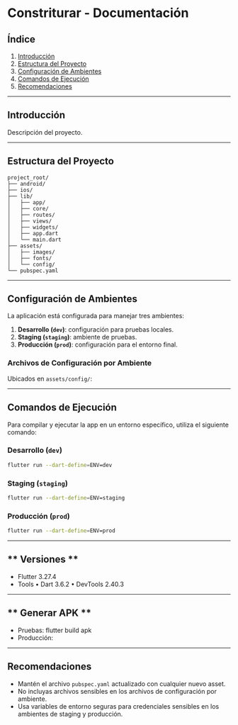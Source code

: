 # Constriturar - Documentación

## **Índice**
1. [Introducción](#introducción)
2. [Estructura del Proyecto](#estructura-del-proyecto)
3. [Configuración de Ambientes](#configuración-de-ambientes)
4. [Comandos de Ejecución](#comandos-de-ejecución)
5. [Recomendaciones](#recomendaciones)

---

## **Introducción**
Descripción del proyecto.

---

## **Estructura del Proyecto**
```plaintext
project_root/
├── android/
├── ios/
├── lib/
│   ├── app/
│   ├── core/
│   ├── routes/
│   ├── views/
│   ├── widgets/
│   ├── app.dart
│   └── main.dart
├── assets/
│   ├── images/
│   ├── fonts/
│   └── config/
└── pubspec.yaml
```

---

## **Configuración de Ambientes**
La aplicación está configurada para manejar tres ambientes:

1. **Desarrollo (`dev`)**: configuración para pruebas locales.
2. **Staging (`staging`)**: ambiente de pruebas.
3. **Producción (`prod`)**: configuración para el entorno final.

### **Archivos de Configuración por Ambiente**
Ubicados en `assets/config/`:

---

## **Comandos de Ejecución**
Para compilar y ejecutar la app en un entorno específico, utiliza el siguiente comando:

### **Desarrollo (`dev`)**
```bash
flutter run --dart-define=ENV=dev
```

### **Staging (`staging`)**
```bash
flutter run --dart-define=ENV=staging
```

### **Producción (`prod`)**
```bash
flutter run --dart-define=ENV=prod
```

---

## ** Versiones **
- Flutter 3.27.4
- Tools • Dart 3.6.2 • DevTools 2.40.3

---

## ** Generar APK **
- Pruebas: flutter build apk
- Producción: 

---

## **Recomendaciones**
- Mantén el archivo `pubspec.yaml` actualizado con cualquier nuevo asset.
- No incluyas archivos sensibles en los archivos de configuración por ambiente.
- Usa variables de entorno seguras para credenciales sensibles en los ambientes de staging y producción.